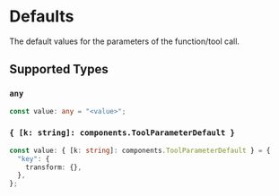 # Defaults

The default values for the parameters of the function/tool call.


## Supported Types

### `any`

```typescript
const value: any = "<value>";
```

### `{ [k: string]: components.ToolParameterDefault }`

```typescript
const value: { [k: string]: components.ToolParameterDefault } = {
  "key": {
    transform: {},
  },
};
```

